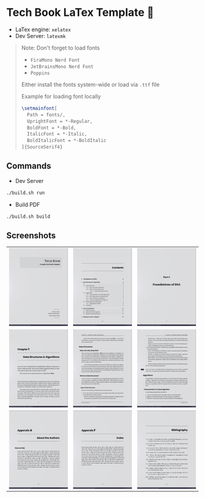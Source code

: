 # Tech Book LaTex Template 📘

- LaTex engine: `xelatex`
- Dev Server: `latexmk`

> Note: Don't forget to load fonts
>
> - `FiraMono Nerd Font`
> - `JetBrainsMono Nerd Font`
> - `Poppins`
>
> Either install the fonts system-wide or load via `.ttf` file
>
> Example for loading font locally
>
> ```tex
> \setmainfont[
>   Path = fonts/,
>   UprightFont = *-Regular,
>   BoldFont = *-Bold,
>   ItalicFont = *-Italic,
>   BoldItalicFont = *-BoldItalic
> ]{SourceSerif4}
> ```

## Commands

- Dev Server

```bash
./build.sh run
```

- Build PDF

```bash
./build.sh build
```

<h2>Screenshots</h2>

<table>
  <tr>
    <td><img src="screenshots/1.png" width="200"/></td>
    <td><img src="screenshots/2.png" width="200"/></td>
    <td><img src="screenshots/3.png" width="200"/></td>
  </tr>
  <tr>
    <td><img src="screenshots/4.png" width="200"/></td>
    <td><img src="screenshots/5.png" width="200"/></td>
    <td><img src="screenshots/6.png" width="200"/></td>
  </tr>
  <tr>
    <td><img src="screenshots/7.png" width="200"/></td>
    <td><img src="screenshots/8.png" width="200"/></td>
    <td><img src="screenshots/9.png" width="200"/></td>
  </tr>
</table>
